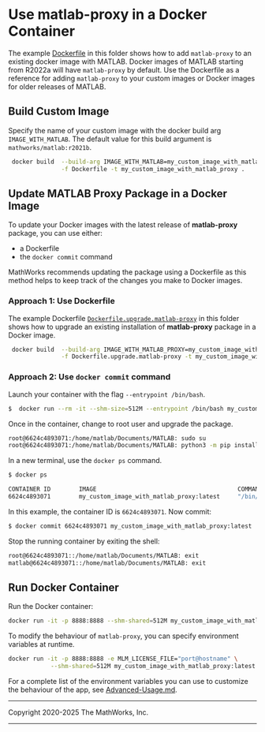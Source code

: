 # Use matlab-proxy in a Docker Container

The example [Dockerfile](./Dockerfile) in this folder shows how to add `matlab-proxy` to an existing docker image with MATLAB. Docker images of MATLAB starting from R2022a will have `matlab-proxy` by default. Use the Dockerfile as a reference for adding `matlab-proxy` to your custom images or Docker images for older releases of MATLAB.

## Build Custom Image
Specify the name of your custom image with the docker build arg `IMAGE_WITH_MATLAB`. The default value for this build argument is `mathworks/matlab:r2021b`.  

```bash
 docker build  --build-arg IMAGE_WITH_MATLAB=my_custom_image_with_matlab_installed \
               -f Dockerfile -t my_custom_image_with_matlab_proxy .
```
## Update MATLAB Proxy Package in a Docker Image

To update your Docker images with the latest release of **matlab-proxy** package, you can use either:
* a Dockerfile
* the `docker commit` command

MathWorks recommends updating the package using a Dockerfile as this method helps to keep track of the changes you make to Docker images.
### Approach 1: Use Dockerfile
The example Dockerfile [`Dockerfile.upgrade.matlab-proxy`](./Dockerfile.upgrade.matlab-proxy) in this folder shows how to upgrade an existing installation of **matlab-proxy** package in a Docker image.


```bash
 docker build  --build-arg IMAGE_WITH_MATLAB_PROXY=my_custom_image_with_matlab_proxy \
               -f Dockerfile.upgrade.matlab-proxy -t my_custom_image_with_matlab_proxy .
```

### Approach 2: Use `docker commit` command
Launch your container with the flag `--entrypoint /bin/bash`. 
```bash
$  docker run --rm -it --shm-size=512M --entrypoint /bin/bash my_custom_image_with_matlab_proxy:latest 
```

Once in the container, change to root user and upgrade the package.
```bash
root@6624c4893071:/home/matlab/Documents/MATLAB: sudo su
root@6624c4893071:/home/matlab/Documents/MATLAB: python3 -m pip install --upgrade matlab-proxy
```

In a new terminal, use the `docker ps` command.
```bash
$ docker ps

CONTAINER ID        IMAGE                                        COMMAND                CREATED             STATUS              PORTS                          NAMES
6624c4893071        my_custom_image_with_matlab_proxy:latest     "/bin/run.sh -shell"   2 minutes ago       Up 2 minutes        5901/tcp, 6080/tcp, 8888/tcp   laughing_buck

```
In this example, the container ID is  `6624c4893071`. Now commit:
```bash
$ docker commit 6624c4893071 my_custom_image_with_matlab_proxy:latest
```

Stop the running container by exiting the shell:
```bash
root@6624c4893071::/home/matlab/Documents/MATLAB: exit
matlab@6624c4893071::/home/matlab/Documents/MATLAB: exit
```

## Run Docker Container
Run the Docker container:
```bash
docker run -it -p 8888:8888 --shm-shared=512M my_custom_image_with_matlab_proxy:latest 
```

To modify the behaviour of `matlab-proxy`, you can specify environment variables at runtime.
```bash
docker run -it -p 8888:8888 -e MLM_LICENSE_FILE="port@hostname" \
            --shm-shared=512M my_custom_image_with_matlab_proxy:latest 
```
For a complete list of the environment variables you can use to customize the behaviour of the app, see [Advanced-Usage.md](../Advanced-Usage.md).



---

Copyright 2020-2025 The MathWorks, Inc.

---

